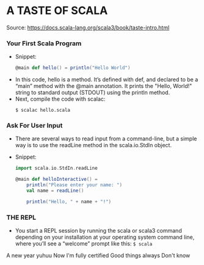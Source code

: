 # A TASTE OF SCALA

Source: https://docs.scala-lang.org/scala3/book/taste-intro.html

### Your First Scala Program

- Snippet:
  ```scala
  @main def hello() = println("Hello World")
  ```
- In this code, hello is a method. It’s defined with def, and declared to be a “main” method with the @main annotation. It prints the "Hello, World!" string to standard output (STDOUT) using the println method.
- Next, compile the code with scalac:
  ```shell
  $ scalac hello.scala
  ```

### Ask For User Input

- There are several ways to read input from a command-line, but a simple way is to use the readLine method in the scala.io.StdIn object.
- Snippet:

  ```scala
  import scala.io.StdIn.readLine

  @main def helloInteractive() =
      println("Please enter your name: ")
      val name = readLine()

      println("Hello, " + name + "!")

  ```

### THE REPL

- You start a REPL session by running the scala or scala3 command depending on your installation at your operating system command line, where you’ll see a “welcome” prompt like this: `$ scala`

A new year yuhuu
Now I'm fully certified
Good things always
Don't know
